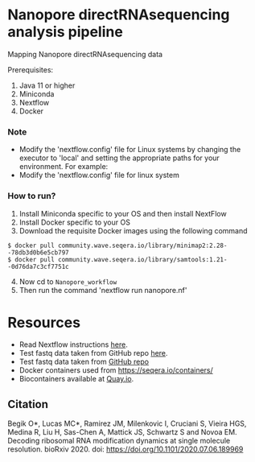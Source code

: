 # Nanopore directRNAsequencing analysis pipeline
Mapping Nanopore directRNAsequencing data

Prerequisites:
1. Java 11 or higher
2. Miniconda
3. Nextflow 
4. Docker

### Note
- Modify the 'nextflow.config' file for Linux systems by changing the executor to 'local' and setting the appropriate paths for your environment. For example:
- Modify the 'nextflow.config' file for linux system

### How to run?
1. Install Miniconda specific to your OS and then install NextFlow
2. Install Docker specific to your OS
3. Download the requisite Docker images using the following command
```
$ docker pull community.wave.seqera.io/library/minimap2:2.28--78db3d0b6e5cb797
$ docker pull community.wave.seqera.io/library/samtools:1.21--0d76da7c3cf7751c
```
4. Now cd to `Nanopore_workflow`
5. Then run the command 'nextflow run nanopore.nf'


# Resources
- Read Nextflow instructions [here](https://www.nextflow.io/).
- Test fastq data taken from GitHub repo [here](https://github.com/novoalab/Best_Practices_dRNAseq_analysis/blob/master/README.md).
- Test fastq data taken from [GitHub repo](https://github.com/novoalab/Best_Practices_dRNAseq_analysis/blob/master/README.md)
- Docker containers used from https://seqera.io/containers/
- Biocontainers available at [Quay.io](https://quay.io/).


## Citation
Begik O*, Lucas MC*, Ramirez JM, Milenkovic I, Cruciani S, Vieira HGS, Medina R, Liu H, Sas-Chen A, Mattick JS, Schwartz S and Novoa EM. Decoding ribosomal RNA modification dynamics at single molecule resolution. bioRxiv 2020. doi: https://doi.org/10.1101/2020.07.06.189969



